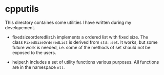 cpputils
========

This directory containes some utilities I have written during my developement.

* fixedsizeorderedlist.h implements a ordered list with fixed size. 
The class `FixedSizeOrderedList` is derived from `std::set`. It works, 
but some future work is needed, i.e. some of the methods of set should not be exposed to the users.

* helper.h includes a set of utility functions various purposes. All functions 
are in the namespace `mtl`.
